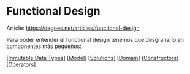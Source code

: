 # Functional Design

Article: https://degoes.net/articles/functional-design

Para poder entender el functional design tenemos que desgranarlo en componentes más pequeños:

[[Inmutable Data Types]]
[[Model]]
[[Solutions]]
[[Domain]]
[[Constructors]]
[[Operators]]
   
[//begin]: # "Autogenerated link references for markdown compatibility"
[Inmutable Data Types]: inmutable-data-types "Inmutable Data Types"
[Model]: model "Model"
[Solutions]: solutions "Solutions"
[Domain]: domain "Domain"
[Constructors]: constructors "Constructors"
[Operators]: operators "Operators"
[//end]: # "Autogenerated link references"